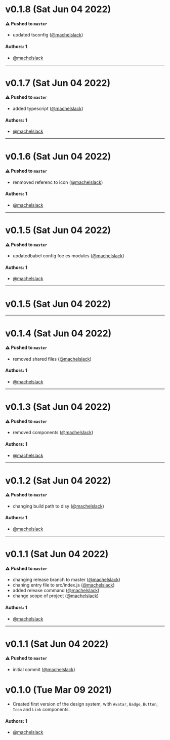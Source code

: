 # v0.1.8 (Sat Jun 04 2022)

#### ⚠️ Pushed to `master`

- updated tsconfig ([@machelslack](https://github.com/machelslack))

#### Authors: 1

- [@machelslack](https://github.com/machelslack)

---

# v0.1.7 (Sat Jun 04 2022)

#### ⚠️ Pushed to `master`

- added typescript ([@machelslack](https://github.com/machelslack))

#### Authors: 1

- [@machelslack](https://github.com/machelslack)

---

# v0.1.6 (Sat Jun 04 2022)

#### ⚠️ Pushed to `master`

- renmoved referenc to icon ([@machelslack](https://github.com/machelslack))

#### Authors: 1

- [@machelslack](https://github.com/machelslack)

---

# v0.1.5 (Sat Jun 04 2022)

#### ⚠️ Pushed to `master`

- updatedbabel config foe es modules ([@machelslack](https://github.com/machelslack))

#### Authors: 1

- [@machelslack](https://github.com/machelslack)

---

# v0.1.5 (Sat Jun 04 2022)



---

# v0.1.4 (Sat Jun 04 2022)

#### ⚠️ Pushed to `master`

- removed shared files ([@machelslack](https://github.com/machelslack))

#### Authors: 1

- [@machelslack](https://github.com/machelslack)

---

# v0.1.3 (Sat Jun 04 2022)

#### ⚠️ Pushed to `master`

- removed components ([@machelslack](https://github.com/machelslack))

#### Authors: 1

- [@machelslack](https://github.com/machelslack)

---

# v0.1.2 (Sat Jun 04 2022)

#### ⚠️ Pushed to `master`

- changing build path to disy ([@machelslack](https://github.com/machelslack))

#### Authors: 1

- [@machelslack](https://github.com/machelslack)

---

# v0.1.1 (Sat Jun 04 2022)

#### ⚠️ Pushed to `master`

- changing release branch to master ([@machelslack](https://github.com/machelslack))
- chaning entry file to src/index.js ([@machelslack](https://github.com/machelslack))
- added release command ([@machelslack](https://github.com/machelslack))
- change scope of project ([@machelslack](https://github.com/machelslack))

#### Authors: 1

- [@machelslack](https://github.com/machelslack)

---

# v0.1.1 (Sat Jun 04 2022)

#### ⚠️ Pushed to `master`

- initial commit ([@machelslack](https://github.com/machelslack))

# v0.1.0 (Tue Mar 09 2021)

- Created first version of the design system, with `Avatar`, `Badge`, `Button`, `Icon` and `Link` components.

#### Authors: 1

- [@machelslack](https://github.com/machelslack)
